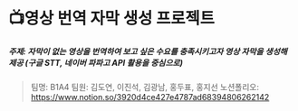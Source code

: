 # 📺영상 번역 자막 생성 프로젝트

##### 주제: 자막이 없는 영상을 번역하여 보고 싶은 수요를 충족시키고자 영상 자막을 생성해 제공 (구글 STT, 네이버 파파고 API 활용을 중심으로)

> 팀명: B1A4 팀원: 김도연, 이진석, 김광남, 홍두표, 홍지선
> 노션폴리오: https://www.notion.so/3920d4ce427e4787ad68394806262142
